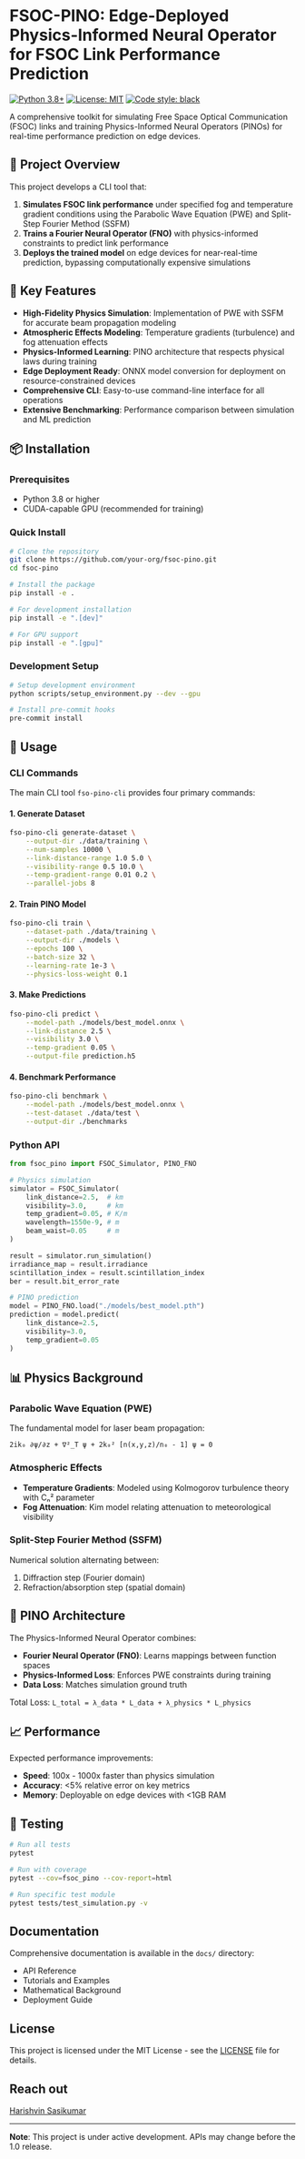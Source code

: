 # FSOC-PINO: Edge-Deployed Physics-Informed Neural Operator for FSOC Link Performance Prediction

[![Python 3.8+](https://img.shields.io/badge/python-3.8+-blue.svg)](https://www.python.org/downloads/)
[![License: MIT](https://img.shields.io/badge/License-MIT-yellow.svg)](https://opensource.org/licenses/MIT)
[![Code style: black](https://img.shields.io/badge/code%20style-black-000000.svg)](https://github.com/psf/black)

A comprehensive toolkit for simulating Free Space Optical Communication (FSOC) links and training Physics-Informed Neural Operators (PINOs) for real-time performance prediction on edge devices.

## 🎯 Project Overview

This project develops a CLI tool that:

1. **Simulates FSOC link performance** under specified fog and temperature gradient conditions using the Parabolic Wave Equation (PWE) and Split-Step Fourier Method (SSFM)
2. **Trains a Fourier Neural Operator (FNO)** with physics-informed constraints to predict link performance
3. **Deploys the trained model** on edge devices for near-real-time prediction, bypassing computationally expensive simulations

## 🚀 Key Features

- **High-Fidelity Physics Simulation**: Implementation of PWE with SSFM for accurate beam propagation modeling
- **Atmospheric Effects Modeling**: Temperature gradients (turbulence) and fog attenuation effects
- **Physics-Informed Learning**: PINO architecture that respects physical laws during training
- **Edge Deployment Ready**: ONNX model conversion for deployment on resource-constrained devices
- **Comprehensive CLI**: Easy-to-use command-line interface for all operations
- **Extensive Benchmarking**: Performance comparison between simulation and ML prediction

## 📦 Installation

### Prerequisites

- Python 3.8 or higher
- CUDA-capable GPU (recommended for training)

### Quick Install

```bash
# Clone the repository
git clone https://github.com/your-org/fsoc-pino.git
cd fsoc-pino

# Install the package
pip install -e .

# For development installation
pip install -e ".[dev]"

# For GPU support
pip install -e ".[gpu]"
```

### Development Setup

```bash
# Setup development environment
python scripts/setup_environment.py --dev --gpu

# Install pre-commit hooks
pre-commit install
```

## 🔧 Usage

### CLI Commands

The main CLI tool `fso-pino-cli` provides four primary commands:

#### 1. Generate Dataset
```bash
fso-pino-cli generate-dataset \
    --output-dir ./data/training \
    --num-samples 10000 \
    --link-distance-range 1.0 5.0 \
    --visibility-range 0.5 10.0 \
    --temp-gradient-range 0.01 0.2 \
    --parallel-jobs 8
```

#### 2. Train PINO Model
```bash
fso-pino-cli train \
    --dataset-path ./data/training \
    --output-dir ./models \
    --epochs 100 \
    --batch-size 32 \
    --learning-rate 1e-3 \
    --physics-loss-weight 0.1
```

#### 3. Make Predictions
```bash
fso-pino-cli predict \
    --model-path ./models/best_model.onnx \
    --link-distance 2.5 \
    --visibility 3.0 \
    --temp-gradient 0.05 \
    --output-file prediction.h5
```

#### 4. Benchmark Performance
```bash
fso-pino-cli benchmark \
    --model-path ./models/best_model.onnx \
    --test-dataset ./data/test \
    --output-dir ./benchmarks
```

### Python API

```python
from fsoc_pino import FSOC_Simulator, PINO_FNO

# Physics simulation
simulator = FSOC_Simulator(
    link_distance=2.5,  # km
    visibility=3.0,     # km
    temp_gradient=0.05, # K/m
    wavelength=1550e-9, # m
    beam_waist=0.05     # m
)

result = simulator.run_simulation()
irradiance_map = result.irradiance
scintillation_index = result.scintillation_index
ber = result.bit_error_rate

# PINO prediction
model = PINO_FNO.load("./models/best_model.pth")
prediction = model.predict(
    link_distance=2.5,
    visibility=3.0, 
    temp_gradient=0.05
)
```

## 📊 Physics Background

### Parabolic Wave Equation (PWE)
The fundamental model for laser beam propagation:

```
2ik₀ ∂ψ/∂z + ∇²_T ψ + 2k₀² [n(x,y,z)/n₀ - 1] ψ = 0
```

### Atmospheric Effects
- **Temperature Gradients**: Modeled using Kolmogorov turbulence theory with Cₙ² parameter
- **Fog Attenuation**: Kim model relating attenuation to meteorological visibility

### Split-Step Fourier Method (SSFM)
Numerical solution alternating between:
1. Diffraction step (Fourier domain)
2. Refraction/absorption step (spatial domain)

## 🧠 PINO Architecture

The Physics-Informed Neural Operator combines:
- **Fourier Neural Operator (FNO)**: Learns mappings between function spaces
- **Physics-Informed Loss**: Enforces PWE constraints during training
- **Data Loss**: Matches simulation ground truth

Total Loss: `L_total = λ_data * L_data + λ_physics * L_physics`

## 📈 Performance

Expected performance improvements:
- **Speed**: 100x - 1000x faster than physics simulation
- **Accuracy**: <5% relative error on key metrics
- **Memory**: Deployable on edge devices with <1GB RAM

## 🧪 Testing

```bash
# Run all tests
pytest

# Run with coverage
pytest --cov=fsoc_pino --cov-report=html

# Run specific test module
pytest tests/test_simulation.py -v
```

## Documentation

Comprehensive documentation is available in the `docs/` directory:
- API Reference
- Tutorials and Examples
- Mathematical Background
- Deployment Guide

## License

This project is licensed under the MIT License - see the [LICENSE](LICENSE) file for details.

## Reach out

 [Harishvin Sasikumar](mailto:harishsasi17@gmail.com)

---

**Note**: This project is under active development. APIs may change before the 1.0 release.
